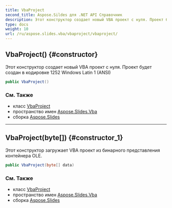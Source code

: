 ```yaml
---
title: VbaProject
second_title: Aspose.Sildes для .NET API Справочник
description: Этот конструктор создает новый VBA проект с нуля. Проект будет создан в кодировке 1252 Windows Latin 1 ANSI
type: docs
weight: 10
url: /ru/aspose.slides.vba/vbaproject/vbaproject/
---
```


## VbaProject() {#constructor}

Этот конструктор создает новый VBA проект с нуля. Проект будет создан в кодировке 1252 Windows Latin 1 (ANSI)

```csharp
public VbaProject()
```

### См. Также

* класс [VbaProject](../../vbaproject)
* пространство имен [Aspose.Slides.Vba](../../vbaproject)
* сборка [Aspose.Slides](../../../)

---

## VbaProject(byte[]) {#constructor_1}

Этот конструктор загружает VBA проект из бинарного представления контейнера OLE.

```csharp
public VbaProject(byte[] data)
```

### См. Также

* класс [VbaProject](../../vbaproject)
* пространство имен [Aspose.Slides.Vba](../../vbaproject)
* сборка [Aspose.Slides](../../../)

<!-- DO NOT EDIT: сгенерировано xmldocmd для Aspose.Slides.dll -->